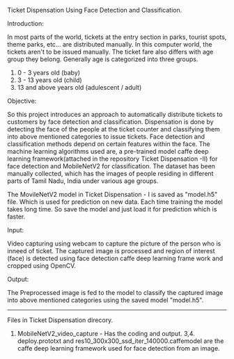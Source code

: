 Ticket Dispensation Using Face Detection and Classification.

Introduction:

In most parts of the world, tickets at the entry section in parks, tourist spots, theme parks, etc… are distributed manually. In this computer world, the tickets aren't to be issued manually. The ticket fare also differs with age group they belong. Generally age is categorized into three groups.

1. 0 - 3 years old (baby)
2. 3 - 13 years old (child)
3. 13 and above years old (adulescent / adult)

Objective:

So this project introduces an approach to automatically distribute tickets to customers by face detection and classification. Dispensation is done by detecting the face of the people at the ticket counter and classifying them into above mentioned categories to issue tickets. Face detection and classification methods depend on certain features within the face. The machine learning algorithms used are, a pre-trained model caffe deep learning framework(attached in the repository Ticket Dispensation -II) for face detection and MobileNetV2 for classification. The dataset has been manually collected, which has the images of people residing in different parts of Tamil Nadu, India under various age groups.

The MovileNetV2 model in Ticket Dispensation - I is saved as "model.h5" file. Which is used for prediction on new data. Each time training the model takes long time. So save the model and just load it for prediction which is faster.

Input:

Video capturing using webcam to capture the picture of the person who is inneed of ticket. The captured image is processed and region of interest (face) is detected using face detection caffe deep learning frame work and cropped using OpenCV.

Output:

The Preprocessed image is fed to the model to classify the captured image into above mentioned categories using the saved model "model.h5".
***********************************************************************************************************************************************************************************

Files in Ticket Dispensation direcory.
1. MobileNetV2_video_capture - Has the coding and output.
3,4. deploy.prototxt and res10_300x300_ssd_iter_140000.caffemodel are the caffe deep learning framework used for face detection from an image.
